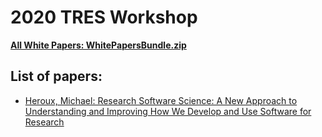 # 2020 TRES Workshop

[**All White Papers: WhitePapersBundle.zip**](../WhitePapersBundle.zip)

## List of papers:
- [Heroux, Michael: Research Software Science: A New Approach to Understanding and Improving How We Develop and Use Software for Research](HerouxResearchSoftwareScientist.pdf)
